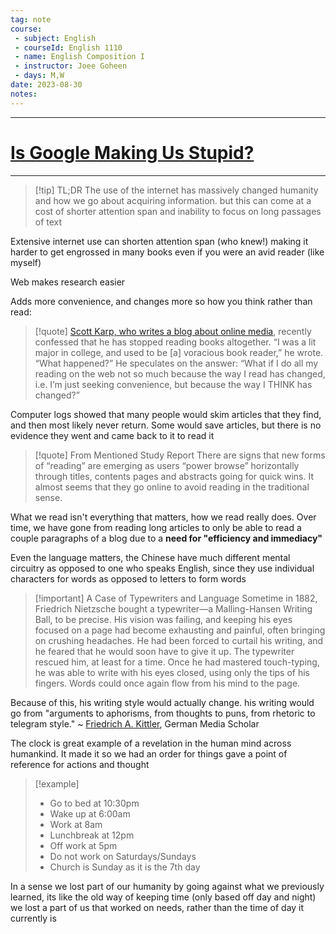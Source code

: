 ```yaml
---
tag: note
course:
 - subject: English
 - courseId: English 1110
 - name: English Composition I
 - instructor: Joee Goheen
 - days: M,W
date: 2023-08-30
notes:
---
```


---
# [Is Google Making Us Stupid?](https://www.theatlantic.com/magazine/archive/2008/07/is-google-making-us-stupid/306868/)

---

>[!tip] TL;DR
>The use of the internet has massively changed humanity and how we go about acquiring information. but this can come at a cost of shorter attention span and inability to focus on long passages of text


Extensive internet use can shorten attention span (who knew!) making it harder to get engrossed in many books even if you were an avid reader (like myself)

Web makes research easier

Adds more convenience, and changes more so how you think rather than read:

> [!quote]
> [Scott Karp, who writes a blog about online media](http://publishing2.com/), recently confessed that he has stopped reading books altogether. “I was a lit major in college, and used to be [a] voracious book reader,” he wrote. “What happened?” He speculates on the answer: “What if I do all my reading on the web not so much because the way I read has changed, i.e. I’m just seeking convenience, but because the way I THINK has changed?”

Computer logs showed that many people would skim articles that they find, and then most likely never return. Some would save articles, but there is no evidence they went and came back to it to read it

> [!quote] From Mentioned Study Report
> There are signs that new forms of “reading” are emerging as users “power browse” horizontally through titles, contents pages and abstracts going for quick wins. It almost seems that they go online to avoid reading in the traditional sense.


What we read isn't everything that matters, how we read really does. Over time, we have gone from reading long articles to only be able to read a couple paragraphs of a blog due to a **need for "efficiency and immediacy"**

Even the language matters, the Chinese have much different mental circuitry as opposed to one who speaks English, since they use individual characters for words as opposed to letters to form words

>[!important] A Case of Typewriters and Language
>Sometime in 1882, Friedrich Nietzsche bought a typewriter—a Malling-Hansen Writing Ball, to be precise. His vision was failing, and keeping his eyes focused on a page had become exhausting and painful, often bringing on crushing headaches. He had been forced to curtail his writing, and he feared that he would soon have to give it up. The typewriter rescued him, at least for a time. Once he had mastered touch-typing, he was able to write with his eyes closed, using only the tips of his fingers. Words could once again flow from his mind to the page.

Because of this, his writing style would actually change. his writing would go from "arguments to aphorisms, from thoughts to puns, from rhetoric to telegram style."
~ [Friedrich A. Kittler](http://en.wikipedia.org/wiki/Friedrich_A._Kittler), German Media Scholar


The clock is great example of a revelation in the human mind across humankind. It made it so we had an order for things gave a point of reference for actions and thought

> [!example]
> - Go to bed at 10:30pm
> - Wake up at 6:00am 
> - Work at 8am
> - Lunchbreak at 12pm
> - Off work at 5pm
> - Do not work on Saturdays/Sundays
> - Church is Sunday as it is the 7th day

In a sense we lost part of our humanity by going against what we previously learned, its like the old way of keeping time (only based off day and night) we lost a part of us that worked on needs, rather than the time of day it currently is


